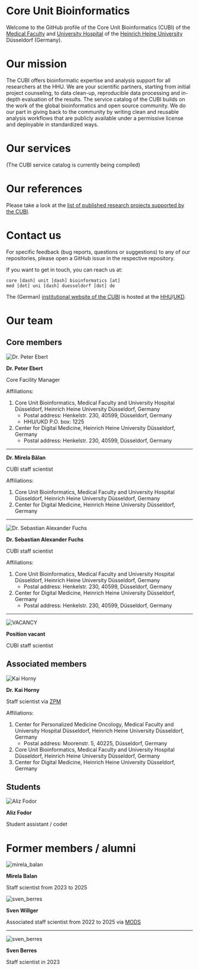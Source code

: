 # Core Unit Bioinformatics

Welcome to the GitHub profile of the Core Unit Bioinformatics (CUBI) of the
[Medical Faculty](https://www.medizin.hhu.de/en/) and [University Hospital](https://www.uniklinik-duesseldorf.de/)
of the [Heinrich Heine University](https://www.hhu.de/en/) Düsseldorf (Germany).

# Our mission

The CUBI offers bioinformatic expertise and analysis support for all researchers at the HHU. We are your scientific partners, starting from initial
project counseling, to data clean-up, reproducible data processing and in-depth evaluation of the results. The service catalog of the CUBI builds
on the work of the global bioinformatics and open source community. We do our part in giving back to the community by writing clean and reusable
analysis workflows that are publicly available under a permissive license and deployable in standardized ways.

# Our services

(The CUBI service catalog is currently being compiled)

# Our references

Please take a look at the
[list of published research projects supported by the CUBI](/publications/publications.md).


# Contact us

For specific feedback (bug reports, questions or suggestions) to any of our repositories, please open a GitHub issue in the respective repository.

If you want to get in touch, you can reach us at:

```
core [dash] unit [dash] bioinformatics [at]
med [dot] uni [dash] duesseldorf [dot] de
```

The (German) [institutional website of the CUBI](https://www.uniklinik-duesseldorf.de/patienten-besucher/klinikeninstitutezentren/institut-fuer-medizinische-biometrie-und-bioinformatik/core-unit-bioinformatik)
is hosted at the
[HHU](https://www.hhu.de/en/)/[UKD](https://www.uniklinik-duesseldorf.de).

# Our team

## Core members

![Dr. Peter Ebert](https://github.com/core-unit-bioinformatics/.github/raw/main/img/staff/pebert_cr.jpg)

**Dr. Peter Ebert**

Core Facility Manager

Affiliations:
1. Core Unit Bioinformatics, Medical Faculty and University Hospital Düsseldorf, Heinrich Heine University Düsseldorf, Germany
    * Postal address: Henkelstr. 230, 40599, Düsseldorf, Germany
    * HHU/UKD P.O. box: 1225
2. Center for Digital Medicine, Heinrich Heine University Düsseldorf, Germany
    * Postal address: Henkelstr. 230, 40599, Düsseldorf, Germany

---



**Dr. Mirela Bălan**

CUBI staff scientist

Affiliations:
1. Core Unit Bioinformatics, Medical Faculty and University Hospital Düsseldorf, Heinrich Heine University Düsseldorf, Germany
2. Center for Digital Medicine, Heinrich Heine University Düsseldorf, Germany

---

![Dr. Sebastian Alexander Fuchs](https://github.com/core-unit-bioinformatics/.github/blob/main/img/staff/sfuchs_cr.jpg)

**Dr. Sebastian Alexander Fuchs**

CUBI staff scientist

Affiliations:
1. Core Unit Bioinformatics, Medical Faculty and University Hospital Düsseldorf, Heinrich Heine University Düsseldorf, Germany
    * Postal address: Henkelstr. 230, 40599, Düsseldorf, Germany
2. Center for Digital Medicine, Heinrich Heine University Düsseldorf, Germany
    * Postal address: Henkelstr. 230, 40599, Düsseldorf, Germany

---

![VACANCY](https://github.com/core-unit-bioinformatics/.github/raw/main/img/icon_female.png)

**Position vacant**

CUBI staff scientist


## Associated members

![Kai Horny](https://github.com/core-unit-bioinformatics/.github/raw/main/img/staff/khorny_cr.jpg)

**Dr. Kai Horny**

Staff scientist via [ZPM](https://dnpm.de/de/zentren-des-dnpm/zpm-duesseldorf/)

Affiliations:
1. Center for Personalized Medicine Oncology, Medical Faculty and University Hospital Düsseldorf, Heinrich Heine University Düsseldorf, Germany
    * Postal address: Moorenstr. 5, 40225, Düsseldorf, Germany
2. Core Unit Bioinformatics, Medical Faculty and University Hospital Düsseldorf, Heinrich Heine University Düsseldorf, Germany
3. Center for Digital Medicine, Heinrich Heine University Düsseldorf, Germany


## Students

![Aliz Fodor](https://github.com/core-unit-bioinformatics/.github/raw/main/img/staff/alizfodor_cr.jpg)

**Aliz Fodor**

Student assistant / codet


# Former members / alumni

![mirela_balan](https://github.com/core-unit-bioinformatics/.github/raw/main/img/staff/mbalan.bw.png)

**Mirela Balan**

Staff scientist from 2023 to 2025


![sven_berres](https://github.com/core-unit-bioinformatics/.github/raw/main/img/staff/swillger_cr.bw.jpg)

**Sven Willger**

Associated staff scientist from 2022 to 2025 via [MODS](https://https://www.mods.hhu.de/en/)

---

![sven_berres](https://github.com/core-unit-bioinformatics/.github/raw/main/img/staff/sberres_cr.bw.jpg)

**Sven Berres**

Staff scientist in 2023

